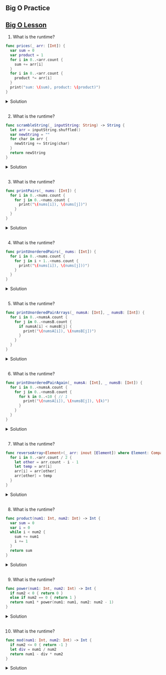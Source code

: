 ## Big O Practice 

## [Big O Lesson](https://github.com/joinpursuit/Pursuit-Core-iOS/tree/master/units/unit02/lesson-06-big-o-notation)


1. What is the runtime?

```swift 
func prices(_ arr: [Int]) {
  var sum = 0
  var product = 1
  for i in 0..<arr.count { 
    sum += arr[i]
  }
  for i in 0..<arr.count {
    product *= arr[i]
  }
  print("sum: \(sum), product: \(product)")
}
```

<details> 
  <summary>Solution</summary> 
  runtime: O(n)
</details> 

</br> 

2. What is the runtime?
 
```swift
func scrambleString(_ inputString: String) -> String {
  let arr = inputString.shuffled()
  var newString = ""
  for char in arr { 
    newString += String(char)
  }
  return newString
}
```
<details> 
  <summary>Solution</summary> 
  runtime: O(n)
</details> 

</br> 

3. What is the runtime?

```swift
func printPairs(_ nums: [Int]) {
  for i in 0..<nums.count { 
    for j in 0..<nums.count { 
      print("\(nums[i]), \(nums[j])")
    }
  }
}
```

<details> 
  <summary>Solution</summary> 
  runtime: O(n ^ 2)
</details> 

</br> 

4. What is the runtime?

```swift
func printUnorderedPairs(_ nums: [Int]) {
  for i in 0..<nums.count {
    for j in i + 1..<nums.count { 
      print("\(nums[i]), \(nums[j]))")
    }
  }
}
```

<details> 
  <summary>Solution</summary> 
  runtime: O(n ^ 2)
</details> 

</br> 

 
5. What is the runtime?

```swift
func printUnorderedPairArrays(_ numsA: [Int], _ numsB: [Int]) {
  for i in 0..<numsA.count { 
    for j in 0..<numsB.count { 
      if numsA[i] < numsB[j] {
        print("\(numsA[i]), \(numsB[j])")
      }
    }
  }
}
``` 

<details> 
  <summary>Solution</summary> 
  runtime: O(n * m)
</details> 

</br> 
 
6. What is the runtime?

```swift
func printUnorderedPairAgain(_ numsA: [Int], _ numsB: [Int]) {
  for i in 0..<numsA.count { 
    for j in 0..<numsB.count { 
      for k in 0..<10 { // 1
        print("\(numsA[i]), \(numsB[j]), \(k)")
      }
    }
  }
}
``` 

<details> 
  <summary>Solution</summary> 
  runtime: O(n * m)
</details> 

</br> 
 
7. What is the runtime?

```swift
func reverseArray<Element>(_ arr: inout [Element]) where Element: Comparable {
  for i in 0..<arr.count / 2 { 
    let other = arr.count - i - 1
    let temp = arr[i]
    arr[i] = arr[other]
    arr[other] = temp
  }
}
``` 

<details> 
  <summary>Solution</summary> 
  runtime: O(n)
</details> 

</br> 

8. What is the runtime?

```swift
func product(num1: Int, num2: Int) -> Int {
  var sum = 0
  var i = 0
  while i < num2 {
    sum += num1
    i += 1
  }
  return sum
}
```

<details> 
  <summary>Solution</summary> 
  runtime: O(n)
</details> 

</br> 

9. What is the runtime?

```swift
func power(num1: Int, num2: Int) -> Int {
  if num2 < 0 { return 0 }
  else if num2 == 0 { return 1 }
  return num1 * power(num1: num1, num2: num2 - 1)
}
```

<details> 
  <summary>Solution</summary> 
  runtime: O(n)
</details> 

</br> 

10. What is the runtime?

```swift 
func mod(num1: Int, num2: Int) -> Int {
  if num2 <= 0 { return -1 }
  let div = num1 / num2
  return num1 - div * num2
}
```

<details> 
  <summary>Solution</summary> 
  runtime: O(1)
</details> 
